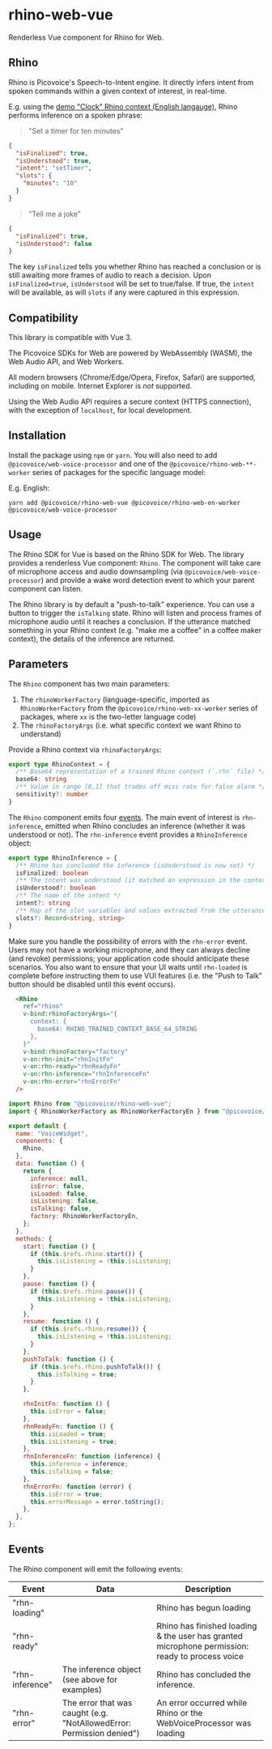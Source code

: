 # rhino-web-vue

Renderless Vue component for Rhino for Web.

## Rhino

Rhino is Picovoice's Speech-to-Intent engine. It directly infers intent from spoken commands within a given context of interest, in real-time.

E.g. using the [demo "Clock" Rhino context (English langauge)](https://github.com/Picovoice/rhino/blob/master/resources/contexts/wasm/clock_wasm.rhn), Rhino performs inference on a spoken phrase:

> "Set a timer for ten minutes"

```json
{
  "isFinalized": true,
  "isUnderstood": true,
  "intent": "setTimer",
  "slots": {
    "minutes": "10"
  }
}
```

> "Tell me a joke"

```json
{
  "isFinalized": true,
  "isUnderstood": false
}
```

The key `isFinalized` tells you whether Rhino has reached a conclusion or is still awaiting more frames of audio to reach a decision. Upon `isFinalized=true`, `isUnderstood` will be set to true/false. If true, the `intent` will be available, as will `slots` if any were captured in this expression.

## Compatibility

This library is compatible with Vue 3.

The Picovoice SDKs for Web are powered by WebAssembly (WASM), the Web Audio API, and Web Workers.

All modern browsers (Chrome/Edge/Opera, Firefox, Safari) are supported, including on mobile. Internet Explorer is _not_ supported.

Using the Web Audio API requires a secure context (HTTPS connection), with the exception of `localhost`, for local development.

## Installation

Install the package using `npm` or `yarn`. You will also need to add `@picovoice/web-voice-processor` and one of the `@picovoice/rhino-web-**-worker` series of packages for the specific language model:

E.g. English:

```console
yarn add @picovoice/rhino-web-vue @picovoice/rhino-web-en-worker @picovoice/web-voice-processor
```

## Usage

The Rhino SDK for Vue is based on the Rhino SDK for Web. The library provides a renderless Vue component: `Rhino`. The component will take care of microphone access and audio downsampling (via `@picovoice/web-voice-processor`) and provide a wake word detection event to which your parent component can listen.

The Rhino library is by default a "push-to-talk" experience. You can use a button to trigger the `isTalking` state. Rhino will listen and process frames of microphone audio until it reaches a conclusion. If the utterance matched something in your Rhino context (e.g. "make me a coffee" in a coffee maker context), the details of the inference are returned.

## Parameters

The `Rhino` component has two main parameters:

1. The `rhinoWorkerFactory` (language-specific, imported as `RhinoWorkerFactory` from the `@picovoice/rhino-web-xx-worker` series of packages, where `xx` is the two-letter language code)
1. The `rhinoFactoryArgs` (i.e. what specific context we want Rhino to understand)

Provide a Rhino context via `rhinoFactoryArgs`:

```typescript
export type RhinoContext = {
  /** Base64 representation of a trained Rhino context (`.rhn` file) */
  base64: string
  /** Value in range [0,1] that trades off miss rate for false alarm */
  sensitivity?: number
}
```

The `Rhino` component emits four [events](#events). The main event of interest is `rhn-inference`, emitted when Rhino concludes an inference (whether it was understood or not). The `rhn-inference` event provides a `RhinoInference` object:

```typescript
export type RhinoInference = {
  /** Rhino has concluded the inference (isUnderstood is now set) */
  isFinalized: boolean
  /** The intent was understood (it matched an expression in the context) */
  isUnderstood?: boolean
  /** The name of the intent */
  intent?: string
  /** Map of the slot variables and values extracted from the utterance */
  slots?: Record<string, string>
}
```

Make sure you handle the possibility of errors with the `rhn-error` event. Users may not have a working microphone, and they can always decline (and revoke) permissions; your application code should anticipate these scenarios. You also want to ensure that your UI waits until `rhn-loaded` is complete before instructing them to use VUI features (i.e. the "Push to Talk" button should be disabled until this event occurs).

```html
  <Rhino
    ref="rhino"
    v-bind:rhinoFactoryArgs="{
      context: {
        base64: RHINO_TRAINED_CONTEXT_BASE_64_STRING
      },
    }"
    v-bind:rhinoFactory="factory"
    v-on:rhn-init="rhnInitFn"
    v-on:rhn-ready="rhnReadyFn"
    v-on:rhn-inference="rhnInferenceFn"
    v-on:rhn-error="rhnErrorFn"
  />
```

```javascript
import Rhino from "@picovoice/rhino-web-vue";
import { RhinoWorkerFactory as RhinoWorkerFactoryEn } from "@picovoice/rhino-web-en-worker";

export default {
  name: "VoiceWidget",
  components: {
    Rhino,
  },
  data: function () {
    return {
      inference: null,
      isError: false,
      isLoaded: false,
      isListening: false,
      isTalking: false,
      factory: RhinoWorkerFactoryEn,
    };
  },
  methods: {
    start: function () {
      if (this.$refs.rhino.start()) {
        this.isListening = !this.isListening;
      }
    },
    pause: function () {
      if (this.$refs.rhino.pause()) {
        this.isListening = !this.isListening;
      }
    },
    resume: function () {
      if (this.$refs.rhino.resume()) {
        this.isListening = !this.isListening;
      }
    },
    pushToTalk: function () {
      if (this.$refs.rhino.pushToTalk()) {
        this.isTalking = true;
      }
    },

    rhnInitFn: function () {
      this.isError = false;
    },
    rhnReadyFn: function () {
      this.isLoaded = true;
      this.isListening = true;
    },
    rhnInferenceFn: function (inference) {
      this.inference = inference;
      this.isTalking = false;
    },
    rhnErrorFn: function (error) {
      this.isError = true;
      this.errorMessage = error.toString();
    },
  },
};
```

## Events

The Rhino component will emit the following events:

| Event         | Data                                                                  | Description                                                                                         |
| ------------- | --------------------------------------------------------------------- | --------------------------------------------------------------------------------------------------- |
| "rhn-loading" |                                                                       | Rhino has begun loading                                                                         |
| "rhn-ready"   |                                                                       | Rhino has finished loading & the user has granted microphone permission: ready to process voice |
| "rhn-inference" | The inference object (see above for examples)                         | Rhino has concluded the inference.                                                                    |
| "rhn-error"   | The error that was caught (e.g. "NotAllowedError: Permission denied") | An error occurred while Rhino or the WebVoiceProcessor was loading                              |

